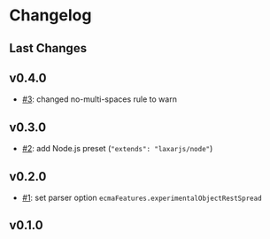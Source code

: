 # Changelog

## Last Changes

## v0.4.0

- [#3](https://github.com/LaxarJS/eslint-config-laxarjs/issues/3): changed no-multi-spaces rule to warn


## v0.3.0

- [#2](https://github.com/LaxarJS/eslint-config-laxarjs/issues/2): add Node.js preset (`"extends": "laxarjs/node"`)


## v0.2.0

- [#1](https://github.com/LaxarJS/eslint-config-laxarjs/issues/1): set parser option `ecmaFeatures.experimentalObjectRestSpread`


## v0.1.0
